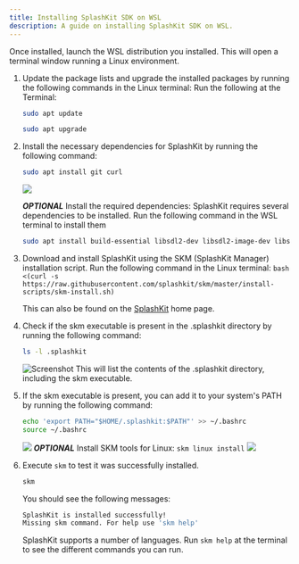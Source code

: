 ```yaml
---
title: Installing SplashKit SDK on WSL
description: A guide on installing SplashKit SDK on WSL.
---
```


Once installed, launch the WSL distribution you installed. This will open a terminal window running a Linux environment.

1. Update the package lists and upgrade the installed packages by running the following commands in the Linux terminal: Run the following at the Terminal:

    ```bash
    sudo apt update
    ```
    ```bash
    sudo apt upgrade
    ```
  

1. Install the necessary dependencies for SplashKit by running the following command:

    ```bash
    sudo apt install git curl
    ```
    ![](https://i.imgur.com/ZKXjGyV.png)

    ***OPTIONAL*** Install the required dependencies: SplashKit requires several dependencies to be installed. Run the following command in the WSL terminal to install them
    ```bash
    sudo apt install build-essential libsdl2-dev libsdl2-image-dev libsdl2-ttf-dev libsdl2-mixer-dev
    ```

    
1. Download and install SplashKit using the SKM (SplashKit Manager) installation script. Run the following command in the Linux terminal:
    `bash <(curl -s https://raw.githubusercontent.com/splashkit/skm/master/install-scripts/skm-install.sh)`

    This can also be found on the [SplashKit](http://www.splashkit.io) home page.
1. Check if the skm executable is present in the .splashkit directory by running the following command:
    ```bash
    ls -l .splashkit
    ```
    ![Screenshot](https://i.imgur.com/Rj6RtnH.png)
    This will list the contents of the .splashkit directory, including the skm executable.
1. If the skm executable is present, you can add it to your system's PATH by running the following command:
    ```bash
    echo 'export PATH="$HOME/.splashkit:$PATH"' >> ~/.bashrc
   source ~/.bashrc
   ```
   ![](https://i.imgur.com/s0XAzJw.png)
   ***OPTIONAL*** Install SKM tools for Linux:
   `skm linux install`
   ![](https://i.imgur.com/JtAFvq5.png)

1. Execute `skm` to test it was successfully installed.

    ```bash
    skm
    ```

    You should see the following messages:

    ```bash
    SplashKit is installed successfully!
    Missing skm command. For help use 'skm help'
    ```

    SplashKit supports a number of languages. Run `skm help` at the terminal to see the different commands you can run.

